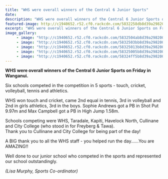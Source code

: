 ```yaml
---
title: "WHS were overall winners of the Central 6 Junior Sports"
date: 
description: "WHS were overall winners of the Central 6 Junior Sports on Friday in Wanganui on Friday 18 November 2016."
featured-image: http://c1940652.r52.cf0.rackcdn.com/5832258db8d39a29820000bc/15109501_700055603476882_7242291790808664068_n.jpg
excerpt: "WHS were overall winners of the Central 6 Junior Sports on Friday in Wanganui on Friday 18 November 2016."
image_gallery:
     - image: "http://c1940652.r52.cf0.rackcdn.com/5832504ab8d39a2982000110/bowling2yes.jpg"
     - image: "http://c1940652.r52.cf0.rackcdn.com/5832503bb8d39a298200010e/bowling3yes.jpg"
     - image: "http://c1940652.r52.cf0.rackcdn.com/58325013b8d39a298200010a/batting2.jpg"
     - image: "http://c1940652.r52.cf0.rackcdn.com/58325005b8d39a2982000108/batting3.jpg"
     - image: "http://c1940652.r52.cf0.rackcdn.com/58324ff5b8d39a2982000106/batting4.jpg"
---
```


<p><strong>WHS were overall winners of the Central 6 Junior Sports on Friday in Wanganui. </strong></p>
<p>Six schools competed in the competition in 5 sports - touch, cricket, volleyball, tennis and athletics.&nbsp;</p>
<p>WHS won touch and cricket, came 2nd equal in tennis, 3rd in volleyball and 2nd in girls athletics, 3rd in the boys. Sophie Andrews got a PB in Shot Put 9.97m and Max Campbell got a PB in High Jump 1.58m.&nbsp;</p>
<p>Schools competing were WHS, Taradale, Kapiti, Havelock North, Cullinane and City College (w<span class="text_exposed_show">ho stood in for Freyberg &amp; Tawa).&nbsp;<br />Thank you to Cullinane and City College for being part of the day!</span></p>
<div class="text_exposed_show">
<p>A BIG thank you to all the WHS staff - you helped run the day......You are AMAZING!!&nbsp;</p>
<p>Well done to our junior school who competed in the sports and represented our school outstandingly.</p>
<p><em>(Lisa Murphy, Sports Co-ordinator)</em></p>
</div>

